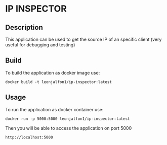 # IP INSPECTOR

## Description

This application can be used to get the source IP of an specific client (very useful for debugging and testing)

## Build

To build the application as docker image use:

```
docker build -t leonjalfon1/ip-inspector:latest
```

## Usage

To run the application as docker container use:
```
docker run -p 5000:5000 leonjalfon1/ip-inspector:latest
```

Then you will be able to access the application on port 5000
```
http://localhost:5000
```
